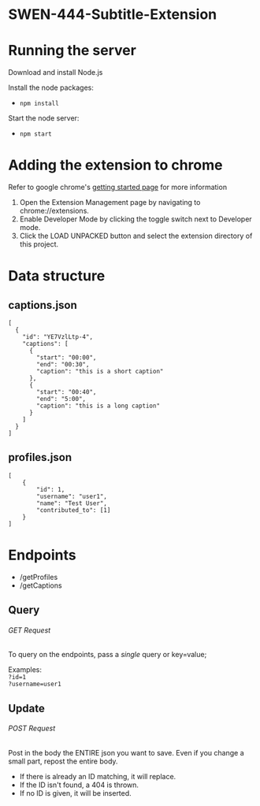# SWEN-444-Subtitle-Extension

# Running the server
Download and install Node.js  

Install the node packages:
- ```npm install```

Start the node server:
- ```npm start```

# Adding the extension to chrome
Refer to google chrome's [getting started page](https://developer.chrome.com/extensions/getstarted) for more information
1. Open the Extension Management page by navigating to chrome://extensions.
2. Enable Developer Mode by clicking the toggle switch next to Developer mode.
3. Click the LOAD UNPACKED button and select the extension directory of this project.

# Data structure
## captions.json

```
[
  {
    "id": "YE7VzlLtp-4",
    "captions": [
      {
        "start": "00:00",
        "end": "00:30",
        "caption": "this is a short caption"
      },
      {
        "start": "00:40",
        "end": "5:00",
        "caption": "this is a long caption"
      }
    ]
  }
]
```

## profiles.json

```
[
    {
        "id": 1,
        "username": "user1",
        "name": "Test User",
        "contributed_to": [1]
    }
]

```

# Endpoints
- /getProfiles
- /getCaptions

## Query
###### GET Request  
To query on the endpoints, pass a *single* query or key=value;

Examples:  
`?id=1`  
`?username=user1`

## Update
###### POST Request
Post in the body the ENTIRE json you want to save. Even if you
change a small part, repost the entire body.  
- If there is already an ID matching, it will replace.  
- If the ID isn't found, a 404 is thrown.  
- If no ID is given, it will be inserted.
